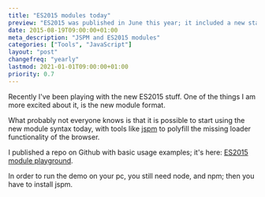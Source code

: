 ```yaml
---
title: "ES2015 modules today"
preview: "ES2015 was published in June this year; it included a new standard for modules... even if browsers don't support it yet, JSPM allows to use it already."
date: 2015-08-19T09:00:00+01:00
meta_description: "JSPM and ES2015 modules"
categories: ["Tools", "JavaScript"]
layout: "post"
changefreq: "yearly"
lastmod: 2021-01-01T09:00:00+01:00
priority: 0.7
---
```


Recently I've been playing with the new ES2015 stuff. One of the things I am more excited about it,
is the new module format.

What probably not everyone knows is that it is possible to start using the new module syntax today,
with tools like [jspm](http://jspm.io/ "Browser Package Manager") to polyfill the missing loader
functionality of the browser.

I published a repo on Github with basic usage examples; it's here:
[ES2015 module playground](https://github.com/blog-brunoscopelliti/es6modules-playground "ECMAScript2015 module playground").

In order to run the demo on your pc, you still need node, and npm; then you have to install jspm.
